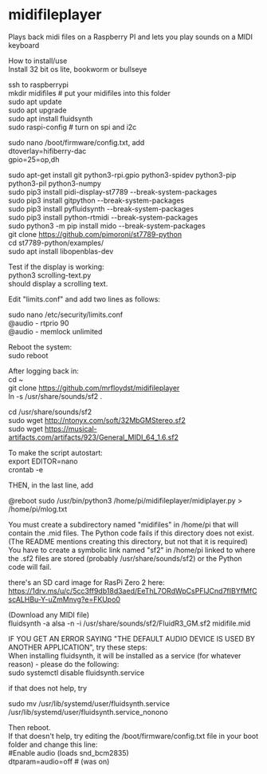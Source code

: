 # midifileplayer
Plays back midi files on a Raspberry PI and lets you play sounds on a MIDI keyboard

How to install/use  
Install 32 bit os lite, bookworm or bullseye

ssh to raspberrypi  
mkdir midifiles   # put your midifiles into this folder  
sudo apt update  
sudo apt upgrade  
sudo apt install fluidsynth  
sudo raspi-config  # turn on spi and i2c  

sudo nano /boot/firmware/config.txt, add  
dtoverlay=hifiberry-dac  
gpio=25=op,dh

sudo apt-get install git python3-rpi.gpio python3-spidev python3-pip python3-pil python3-numpy  
sudo pip3 install pidi-display-st7789 --break-system-packages  
sudo pip3 install gitpython --break-system-packages  
sudo pip3 install pyfluidsynth --break-system-packages  
sudo pip3 install python-rtmidi --break-system-packages  
sudo python3 -m pip install mido --break-system-packages  
git clone  https://github.com/pimoroni/st7789-python  
cd st7789-python/examples/  
sudo apt install libopenblas-dev  

Test if the display is working:  
python3 scrolling-text.py  
should display a scrolling text.  

Edit "limits.conf" and add two lines as follows:

sudo nano /etc/security/limits.conf  
@audio - rtprio 90  
@audio - memlock unlimited  

Reboot the system:  
sudo reboot

After logging back in:  
cd ~  
git clone https://github.com/mrfloydst/midifileplayer  
ln -s /usr/share/sounds/sf2 .  

cd /usr/share/sounds/sf2  
sudo wget http://ntonyx.com/soft/32MbGMStereo.sf2  
sudo wget https://musical-artifacts.com/artifacts/923/General_MIDI_64_1.6.sf2  

To make the script autostart:  
export EDITOR=nano  
crontab -e

THEN, in the last line, add

@reboot sudo /usr/bin/python3 /home/pi/midifileplayer/midiplayer.py > /home/pi/mlog.txt

You must create a subdirectory named "midifiles" in /home/pi that will contain the .mid files. The Python code fails if this directory does not exist. (The README mentions creating this directory, but not that it is required)
You have to create a symbolic link named "sf2" in /home/pi linked to where the .sf2 files are stored (probably /usr/share/sounds/sf2) or the Python code will fail.

there's an SD card image for RasPi Zero 2 here:  
https://1drv.ms/u/c/5cc3ff9db18d3aed/EeThL7ORdWpCsPFlJCnd7fIBYfMfCscALHBu-Y-uZmMnvg?e=FKUpo0  

(Download any MIDI file)  
fluidsynth -a alsa -n -i /usr/share/sounds/sf2/FluidR3_GM.sf2 midifile.mid

IF YOU GET AN ERROR SAYING "THE DEFAULT AUDIO DEVICE IS USED BY ANOTHER APPLICATION", try these steps:  
When installing fluidsynth, it will be installed as a service (for whatever reason) - please do the following:  
sudo systemctl disable fluidsynth.service

if that does not help, try

sudo mv /usr/lib/systemd/user/fluidsynth.service /usr/lib/systemd/user/fluidsynth.service_nonono

Then reboot.  
If that doesn't help, try editing the /boot/firmware/config.txt file in your boot folder and change this line:  
#Enable audio (loads snd_bcm2835)  
dtparam=audio=off    # (was on)
